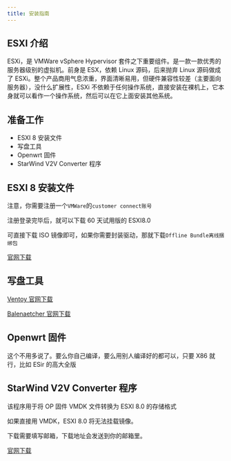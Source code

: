 ```yaml
---
title: 安装指南
---
```


## ESXI 介绍

ESXi，是 VMWare vSphere Hypervisor 套件之下重要组件。是一款一款优秀的服务器级别的虚拟机。前身是 ESX，依赖 Linux 源码，后来抛弃 Linux 源码做成了 ESXi。整个产品商用气息浓重，界面清晰易用，但硬件兼容性较差（主要面向服务器），没什么扩展性，ESXi 不依赖于任何操作系统，直接安装在裸机上，它本身就可以看作一个操作系统，然后可以在它上面安装其他系统。

## 准备工作

- ESXI 8 安装文件
- 写盘工具
- Openwrt 固件
- StarWind V2V Converter 程序

## ESXI 8 安装文件

注意，你需要注册一个`VMWare`的`customer connect账号`

注册登录完毕后，就可以下载 60 天试用版的 ESXI8.0

可直接下载 ISO 镜像即可，如果你需要封装驱动，那就下载`Offline Bundle离线捆绑包`

[官网下载](https://customerconnect.vmware.com/evalcenter?p=vsphere-eval-8)

## 写盘工具

[Ventoy 官网下载](https://github.com/ventoy/Ventoy/releases)

[Balenaetcher 官网下载](https://etcher.balena.io/)

## Openwrt 固件

这个不用多说了。要么你自己编译，要么用别人编译好的都可以，只要 X86 就行，比如 ESir 的高大全版

## StarWind V2V Converter 程序

该程序用于将 OP 固件 VMDK 文件转换为 ESXI 8.0 的存储格式

如果直接用 VMDK，ESXI 8.0 将无法挂载镜像。

下载需要填写邮箱，下载地址会发送到你的邮箱里。

[官网下载](https://www.starwindsoftware.com/starwind-v2v-converter)
